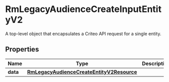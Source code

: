 

# RmLegacyAudienceCreateInputEntityV2

A top-level object that encapsulates a Criteo API request for a single entity.

## Properties

| Name | Type | Description | Notes |
|------------ | ------------- | ------------- | -------------|
|**data** | [**RmLegacyAudienceCreateEntityV2Resource**](RmLegacyAudienceCreateEntityV2Resource.md) |  |  [optional] |



